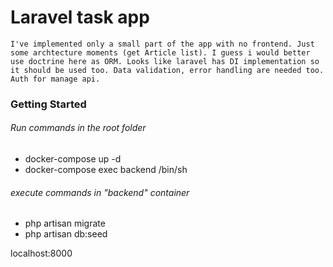 # Laravel task app
    I've implemented only a small part of the app with no frontend. Just some archtecture moments (get Article list). I guess i would better use doctrine here as ORM. Looks like laravel has DI implementation so it should be used too. Data validation, error handling are needed too.
    Auth for manage api.
### Getting Started
###### Run commands in the root folder
 - docker-compose up -d 
-  docker-compose exec backend /bin/sh 
###### execute commands in "backend" container
- php artisan migrate
- php artisan db:seed

localhost:8000